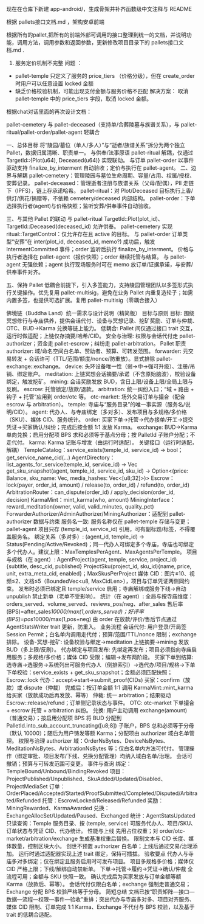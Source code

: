 现在在仓库下新建 app-android/，生成骨架并补齐函数级中文注释与 README

根据 pallets接口文档.md ，架构安卓前端

根据所有的pallet,把所有的前端外部可调用的接口整理到统一的文档，并说明功能，调用方法，调用参数和返回参数，更新修改项目目录下的 pallets接口文档.md .


1. 服务定价机制不完整
问题 ：
- pallet-temple 只定义了服务的 price_tiers （价格分级），但在 create_order 时用户可以任意设置 locked 金额
- 缺乏价格校验机制，可能出现支付金额与服务价格不匹配
解决方案：
    取消 pallet-temple 中的 price_tiers 字段，取消 locked 金额。




根据chat对话里面的再次设计文档：

pallet-cemetery 与 pallet-deceased（支持单/合葬陵墓与族谱关系），与 pallet-ritual/pallet-order/pallet-agent 轻耦合

一、总体目标
将“陵园/墓位（单人/多人）”与“逝者/族谱关系”拆分为两个独立 Pallet，数据归属清晰、职责单一。
与供奉/法事原语 pallet-ritual 解耦，仅通过 TargetId::{Plot(u64), Deceased(u64)} 实现联动。
与订单 pallet-order 以事件驱动支持 finalize_by_interment 自动验收；定价与执行在 pallet-agent。
二、边界与解耦
pallet-cemetery：管理陵园与墓位生命周期、容量/占用、权属/授权、安葬记录。
pallet-deceased：管理逝者注册与族谱关系（父母/配偶），PII 走链下（IPFS），链上存承诺哈希。
pallet-ritual：对 Plot/Deceased 目标执行上香/供灯/供花/捐赠等，不依赖 cemetery/deceased 内部结构。
pallet-order：下单选择执行者(agent)与价格快照；监听安葬/供奉事件自动验收。

三、与其他 Pallet 的联动
与 pallet-ritual
TargetId::Plot(plot_id)、TargetId::Deceased(deceased_id) 允许供奉。
pallet-cemetery 实现 ritual::TargetControl：仅允许存在且 active 的目标。
与 pallet-order
订单类型“安葬”在 inter(plot_id, deceased_id, memo?) 成功后，触发 IntermentCommitted 事件；order 监听后执行 finalize_by_interment。
价格与执行者选择在 pallet-agent（报价快照）；order 继续托管与结算。
与 pallet-agent
无强依赖；agent 执行现场服务时可在 memo 放订单/证据承诺，与安葬/供奉事件对齐。

五、保持 Pallet 低耦合前提下，引入多签能力，支持陵园管理团队以多签形式执行关键操作。优先复用 pallet-multisig，避免在业务 Pallet 内重复造轮子；如需内置多签，也提供可选扩展。复用 pallet-multisig（零耦合接入）


佛境链（Buddha Land）统一需求与设计说明（精简版）
目标与原则
目标: 围绕冥想修行与寺庙供养，提供会话代付、设备与冥想记录、挖矿奖励、订单与仲裁、OTC、BUD→Karma 兑换等链上能力。
低耦合: Pallet 间仅通过接口 trait 交互，运行时做适配；上链仅存摘要/哈希/CID。
安全与治理: 权限与会话代付走 pallet-authorizer；资金走 pallet-escrow；纠纷走 pallet-arbitration。
Pallet 职责
authorizer: 域/命名空间白名单、赞助者、预算、可转发范围。
forwarder: 元交易转发 + 会话许可（TTL/范围/额度/nonce/防重放）。显式排除 pallet-exchange::exchange。
device: 头环设备唯一性（弱→中→强可升级）、注册/吊销、绑定账户。
meditation: 上链冥想会话摘要/承诺（不含原始脑波），校验设备绑定，触发挖矿。
mining: 会话奖励发放 BUD，含日上限/设备上限/全局上限与反刷。
escrow: 托管锁定/放款/退款。
arbitration: 统一纠纷入口；“域 + 路由 + 钩子 + 托管”应用到 order/otc 等。
otc-market: 场外交易订单与撮合（配合 escrow 与 arbitration）。
temple: 寺庙与“服务目录”的唯一事实源（服务名/说明/CID）。
agent: 代办人、与寺庙绑定（多对多）、发布项目与多规格/多价格（SKU）、媒体 CID、服务统计。
order: 买家下单→托管→代办接单/开工→提交凭证→买家确认/纠纷；完成后按金额 1:1 发放 Karma。
exchange: BUD→Karma 单向兑换；启用分配项 BPS 求和必须等于基点分母；按 PalletId 子账户分配；不走代付。
karma: Karma 记账与增发（由运行时适配）。
关键接口（运行时适配，解耦）
TempleCatalog：service_exists(temple_id, service_id) -> bool；get_service_name_cid(...)
AgentDirectory：
list_agents_for_service(temple_id, service_id) -> Vec<AccountId>
get_sku_snapshot(agent, temple_id, service_id, sku_id) -> Option<(price: Balance, sku_name: Vec<u8>, media_hashes: Vec<[u8;32]>)>
Escrow：lock(payer, order_id, amount) / release(to, order_id) / refund(to, order_id)
ArbitrationRouter：can_dispute(order_id) / apply_decision(order_id, decision)
KarmaMint：mint_karma(who, amount)
MiningInterface：reward_meditation(owner, valid, valid_minutes, quality_pct)
ForwarderAuthorizer/AdminAuthorizer/MiningAuthorizer：适配到 pallet-authorizer
数据与约束
服务名一致: 服务名称仅在 pallet-temple 存储与变更；pallet-agent 项目只存 (temple_id, service_id) 引用，可有副标题/标签，不得覆盖服务名。
绑定关系（多对多）: (agent_id, temple_id) -> Status(Pending/Active/Revoked)；同一代办人可绑定多个寺庙，寺庙也可绑定多个代办人。建议上限：MaxTemplesPerAgent、MaxAgentsPerTemple。
项目与规格（在 agent）:
AgentProject(agent, temple, service, project_id){subtitle, desc_cid, published}
ProjectSku(project_id, sku_id){name, price, unit, extra_meta_cid, enabled}；MaxSkusPerProject
媒体 CID：图片≤10、视频≤2、文档≤5（BoundedVec<u8, MaxCidLen>），项目与订单凭证两侧同约束。
发布时必须已绑定且 temple/service 启用；寺庙解绑或服务下线→自动 unpublish 禁止新单（老单不受影响）。
统计（在 agent）:
全局与按寺庙维度：orders_served、volume_served、reviews_pos/neg、after_sales
售后率(BPS)=after_sales*10000/max(1,orders_served)；好评率(BPS)=pos*10000/max(1,pos+neg)
由 order 在放款/评价/售后节点通过 AgentStatsWriter trait 更新，防重入。
业务流程
会话代付: 用户登录/开局签 Session Permit；白名单内调用走代付；预算/范围/TTL/nonce 限制；exchange 排除。
设备-冥想-挖矿: 设备校验与绑定→meditation 上链摘要→mining 发放 BUD（多上限/反刷）。
代办绑定与项目发布: 先绑定再发布；项目必须指向寺庙启用服务；多规格/多价格；媒体 CID 受限；编辑→发布两阶段。
买家下单到结算:
选寺庙→选服务→系统列出可服务代办人（倒排索引）→选代办/项目/规格→下单
下单校验：service_exists + get_sku_snapshot；金额必须匹配快照；Escrow::lock
代办：accept→start→submit_proof(CIDs)
买家：confirm（放款）或 dispute（仲裁）
完成后：按订单金额 1:1 调用 KarmaMint::mint_karma 给买家（放款成功后再发放、幂等）
仲裁: 统一 arbitration；结果驱动 Escrow::release/refund；订单侧记录状态与事件。
OTC: otc-market 下单撮合 + escrow 托管 + arbitration 纠纷。
兑换: 用户主动调用 exchange(amount)（普通交易）；按启用分配项 BPS 将 BUD 分配到 PalletId.into_sub_account_truncating([u8;8]) 子账户，BPS 总和必须等于分母（默认 10000）；随后为用户铸发等额 Karma；分配项由 authorizer 域白名单管理。
权限与治理
authorizer 域：OrderNsBytes、DeviceNsBytes、MeditationNsBytes、ArbitrationNsBytes 等；仅白名单内方法可代付。
管理操作（绑定审批、项目发布/下线、兑换分配管理）均纳入域白名单/治理。
会话可撤销；预算与可转发范围可变更。
事件与查询
绑定：TempleBound/Unbound/BindingRevoked
项目：ProjectPublished/Unpublished、SkuAdded/Updated/Disabled、ProjectMediaSet
订单：OrderPlaced/Accepted/Started/ProofSubmitted/Completed/Disputed/Arbitrated/Refunded
托管：EscrowLocked/Released/Refunded
奖励：MiningRewarded、KarmaAwarded
兑换：ExchangeAllocSet/Updated/Paused、Exchanged
统计：AgentStatsUpdated
只读查询：Temple 服务目录、按 (temple, service) 可服务代办人、项目/SKU、订单状态与凭证 CID、代办统计。
性能与上线
先用占位权重；对 order/otc-market/arbitration/exchange 生成基准权重后替换。
限制文本与 CID 长度、媒体数量，控制区块大小。
创世不预置 authorizer 白名单；上线后通过交易/治理添加。
运行时通过适配器实现上述 trait 绑定，保持可插拔。
验收要点
代办人与寺庙多对多绑定；仅在绑定且服务启用时可发布项目。
项目多规格多价格；媒体仅 CID 严格上限；下线/解绑自动禁新单。
下单→托管→履约→凭证→确认/仲裁 全流程可用；金额与 SKU 快照一致。
确认完成后为买家发放与订单金额等额 Karma（放款后、幂等）。
会话代付仅限白名单；exchange 强制走普通交易；Exchange 分配 BPS 校验严格等于分母。
简短总结
文档已按“职责矩阵—接口—数据—流程—权限—事件—验收”重排；突出代办与寺庙多对多、项目对齐服务、媒体 CID 限制、订单完成 1:1 Karma、Exchange 不代付与 BPS 校验，以及基于 trait 的低耦合适配。